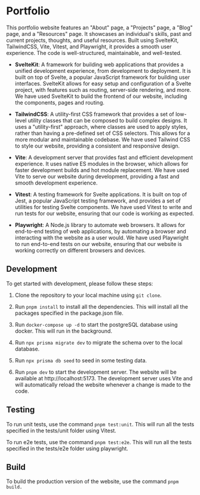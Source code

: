 # Portfolio

This portfolio website features an "About" page, a "Projects" page, a "Blog" page, and a "Resources" page. It showcases an individual's skills, past and current projects, thoughts, and useful resources. Built using SvelteKit, TailwindCSS, Vite, Vitest, and Playwright, it provides a smooth user experience. The code is well-structured, maintainable, and well-tested.

- **SvelteKit**: A framework for building web applications that provides a unified development experience, from development to deployment. It is built on top of Svelte, a popular JavaScript framework for building user interfaces. SvelteKit allows for easy setup and configuration of a Svelte project, with features such as routing, server-side rendering, and more. We have used SvelteKit to build the frontend of our website, including the components, pages and routing.

- **TailwindCSS**: A utility-first CSS framework that provides a set of low-level utility classes that can be composed to build complex designs. It uses a "utility-first" approach, where classes are used to apply styles, rather than having a pre-defined set of CSS selectors. This allows for a more modular and maintainable codebase. We have used Tailwind CSS to style our website, providing a consistent and responsive design.

- **Vite**: A development server that provides fast and efficient development experience. It uses native ES modules in the browser, which allows for faster development builds and hot module replacement. We have used Vite to serve our website during development, providing a fast and smooth development experience.

- **Vitest**: A testing framework for Svelte applications. It is built on top of Jest, a popular JavaScript testing framework, and provides a set of utilities for testing Svelte components. We have used Vitest to write and run tests for our website, ensuring that our code is working as expected.

- **Playwright**: A Node.js library to automate web browsers. It allows for end-to-end testing of web applications, by automating a browser and interacting with the website as a user would. We have used Playwright to run end-to-end tests on our website, ensuring that our website is working correctly on different browsers and devices.

## Development

To get started with development, please follow these steps:

1. Clone the repository to your local machine using `git clone`.

2. Run `pnpm install` to install all the dependencies. This will install all the packages specified in the package.json file.

3. Run `docker-compose up -d` to start the postgreSQL database using docker. This will run in the background.

4. Run `npx prisma migrate dev` to migrate the schema over to the local database.

5. Run `npx prisma db seed` to seed in some testing data.

6. Run `pnpm dev` to start the development server. The website will be available at http://localhost:5173. The development server uses Vite and will automatically reload the website whenever a change is made to the code.

## Testing

To run unit tests, use the command `pnpm test:unit`. This will run all the tests specified in the tests/unit folder using Vitest.

To run e2e tests, use the command `pnpm test:e2e`. This will run all the tests specified in the tests/e2e folder using playwright.

## Build

To build the production version of the website, use the command `pnpm build.`
